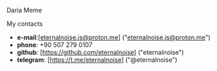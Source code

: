 Daria Meme

My contacts 
* __e-mail__:[eternalnoise.js@proton.me] ("eternalnoise.js@proton.me")
* __phone__: +90 507 279 0107
* __github__: [https://github.com/eternalnoise] ("eternalnoise")
* __telegram__: [https://t.me/eternalnoise] ("@eternalnoise")
